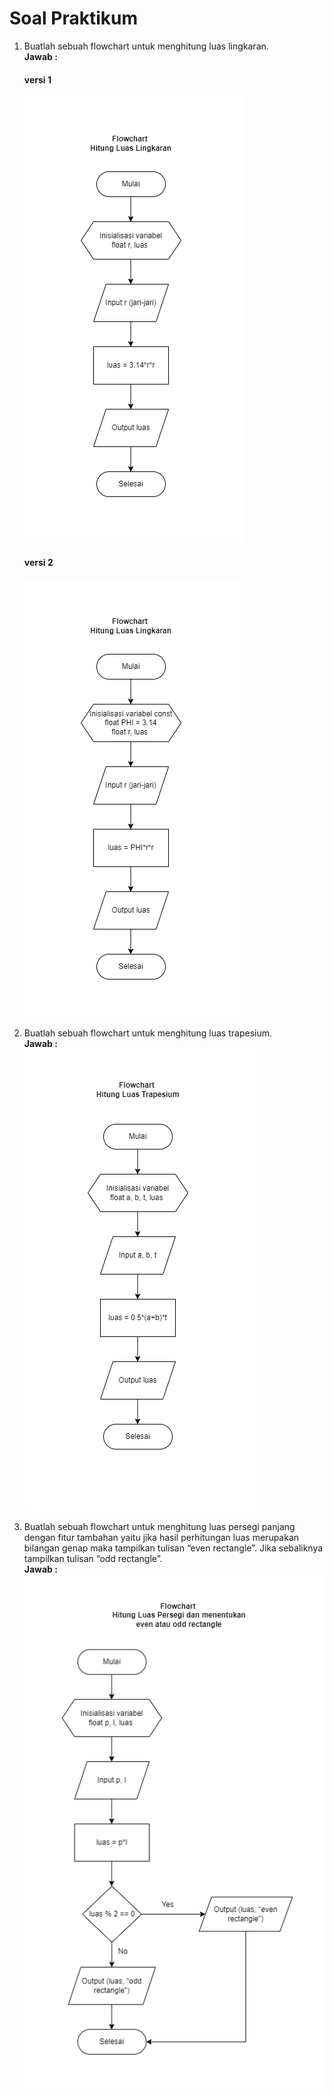 # Soal Praktikum


1. Buatlah sebuah flowchart untuk menghitung luas lingkaran.  
   **Jawab :**
   #### versi 1
   ![preview](https://github.com/Ikaap/data_ika-purwanti/blob/main/02_Introduction-Algorithm/screenshots/flowcart_1_v1.png)  
   #### versi 2
   ![preview](https://github.com/Ikaap/data_ika-purwanti/blob/main/02_Introduction-Algorithm/screenshots/flowchart_1_v2.png)  

2. Buatlah sebuah flowchart untuk menghitung luas trapesium.  
   **Jawab :**  
   ![preview](https://github.com/Ikaap/data_ika-purwanti/blob/main/02_Introduction-Algorithm/screenshots/flowcart_2.png)  

3. Buatlah sebuah flowchart untuk menghitung luas persegi panjang dengan fitur tambahan yaitu jika hasil perhitungan luas merupakan bilangan genap maka tampilkan tulisan “even rectangle”. Jika sebaliknya tampilkan tulisan “odd rectangle”.  
   **Jawab :**  
   ![preview](https://github.com/Ikaap/data_ika-purwanti/blob/main/02_Introduction-Algorithm/screenshots/flowchart_3.png)  